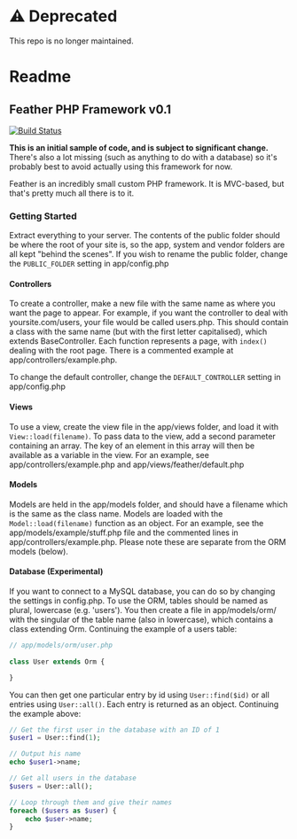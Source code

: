 # ⚠️ Deprecated

This repo is no longer maintained.

# Readme

## Feather PHP Framework v0.1

[![Build Status](https://travis-ci.org/BobLoco/Feather.png?branch=master)](https://travis-ci.org/BobLoco/Feather)

**This is an initial sample of code, and is subject to significant change.** There's also a lot missing (such as anything to do with a database) so it's probably best to avoid actually using this framework for now.

Feather is an incredibly small custom PHP framework. It is MVC-based, but that's pretty much all there is to it.

### Getting Started

Extract everything to your server. The contents of the public folder should be where the root of your site is, so the app, system and vendor folders are all kept "behind the scenes". If you wish to rename the public folder, change the ```PUBLIC_FOLDER``` setting in app/config.php

#### Controllers

To create a controller, make a new file with the same name as where you want the page to appear. For example, if you want the controller to deal with yoursite.com/users, your file would be called users.php. This should contain a class with the same name (but with the first letter capitalised), which extends BaseController. Each function represents a page, with ```index()``` dealing with the root page. There is a commented example at app/controllers/example.php.

To change the default controller, change the ```DEFAULT_CONTROLLER``` setting in app/config.php

#### Views

To use a view, create the view file in the app/views folder, and load it with ```View::load(filename)```. To pass data to the view, add a second parameter containing an array. The key of an element in this array will then be available as a variable in the view. For an example, see app/controllers/example.php and app/views/feather/default.php

#### Models

Models are held in the app/models folder, and should have a filename which is the same as the class name. Models are loaded with the ```Model::load(filename)``` function as an object. For an example, see the app/models/example/stuff.php file and the commented lines in app/controllers/example.php. Please note these are separate from the ORM models (below).

#### Database (Experimental)

If you want to connect to a MySQL database, you can do so by changing the settings in config.php. To use the ORM, tables should be named as plural, lowercase (e.g. 'users'). You then create a file in app/models/orm/ with the singular of the table name (also in lowercase), which contains a class extending Orm. Continuing the example of a users table:

```php
// app/models/orm/user.php
 
class User extends Orm {

}

```

You can then get one particular entry by id using ```User::find($id)``` or all entries using ```User::all()```. Each entry is returned as an object. Continuing the example above:

```php
// Get the first user in the database with an ID of 1
$user1 = User::find(1);

// Output his name
echo $user1->name;

// Get all users in the database
$users = User::all();

// Loop through them and give their names
foreach ($users as $user) {
	echo $user->name;
}
```

